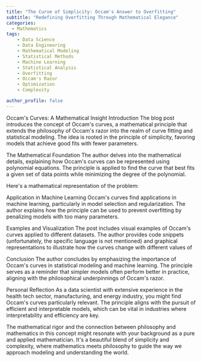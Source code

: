 ```yaml
---
title: "The Curve of Simplicity: Occam's Answer to Overfitting"
subtitle: "Redefining Overfitting Through Mathematical Elegance"
categories:
  - Mathematics
tags:
    - Data Science
    - Data Engineering
    - Mathematical Modeling
    - Statistical Methods
    - Machine Learning
    - Statistical Analysis
    - Overfitting
    - Occam's Razor
    - Optimization
    - Complexity

author_profile: false
---
```



Occam's Curves: A Mathematical Insight
Introduction
The blog post introduces the concept of Occam's curves, a mathematical principle that extends the philosophy of Occam's razor into the realm of curve fitting and statistical modeling. The idea is rooted in the principle of simplicity, favoring models that achieve good fits with fewer parameters.

The Mathematical Foundation
The author delves into the mathematical details, explaining how Occam's curves can be represented using polynomial equations. The principle is applied to find the curve that best fits a given set of data points while minimizing the degree of the polynomial.

Here's a mathematical representation of the problem:



Application in Machine Learning
Occam's curves find applications in machine learning, particularly in model selection and regularization. The author explains how the principle can be used to prevent overfitting by penalizing models with too many parameters.

Examples and Visualization
The post includes visual examples of Occam's curves applied to different datasets. The author provides code snippets (unfortunately, the specific language is not mentioned) and graphical representations to illustrate how the curves change with different values of 


Conclusion
The author concludes by emphasizing the importance of Occam's curves in statistical modeling and machine learning. The principle serves as a reminder that simpler models often perform better in practice, aligning with the philosophical underpinnings of Occam's razor.

Personal Reflection
As a data scientist with extensive experience in the health tech sector, manufacturing, and energy industry, you might find Occam's curves particularly relevant. The principle aligns with the pursuit of efficient and interpretable models, which can be vital in industries where interpretability and efficiency are key.

The mathematical rigor and the connection between philosophy and mathematics in this concept might resonate with your background as a pure and applied mathematician. It's a beautiful blend of simplicity and complexity, where mathematics meets philosophy to guide the way we approach modeling and understanding the world.


